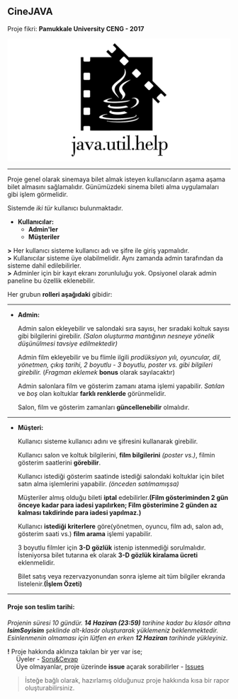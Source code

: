 ## CineJAVA

Proje fikri: **Pamukkale University CENG - 2017**

<p align="center">
  <img src="img/javaUtilHelp.png">
</p>

---

Proje genel olarak sinemaya bilet almak isteyen kullanıcıların aşama aşama bilet almasını sağlamalıdır. Günümüzdeki sinema bileti alma uygulamaları gibi işlem görmelidir.

Sistemde *iki tür* kullanıcı bulunmaktadır.

* **Kullanıcılar:**  
  * **Admin'ler**  
  * **Müşteriler**  

**>** Her kullanıcı sisteme kullanıcı adı ve şifre ile giriş yapmalıdır.  
**>** Kullanıcılar sisteme üye olabilmelidir. Aynı zamanda admin tarafından da sisteme dahil edilebilirler.  
**>** Adminler için bir kayıt ekranı zorunluluğu yok. Opsiyonel olarak admin paneline bu özellik eklenebilir.  

Her grubun **rolleri aşağıdaki** gibidir:

---

* **Admin:**

	Admin salon ekleyebilir ve salondaki sıra sayısı, her sıradaki koltuk sayısı gibi bilgilerini girebilir.
	*(Salon oluşturma mantığının nesneye yönelik düşünülmesi tavsiye edilmektedir)*

	Admin film ekleyebilir ve bu flimle ilgili *prodüksiyon yılı, oyuncular, dil, yönetmen, çıkış tarihi, 2 boyutlu - 3 boyutlu, poster vs. gibi bilgileri girebilir.* (*Fragman eklemek* **bonus** olarak sayılacaktır)

	Admin salonlara film ve gösterim zamanı atama işlemi yapabilir.
	*Satılan* ve *boş* olan koltuklar **farklı renklerde** görünmelidir.

	Salon, film ve gösterim zamanları **güncellenebilir** olmalıdır.

---

* **Müşteri:**

	Kullanıcı sisteme kullanıcı adını ve şifresini kullanarak girebilir.

	Kullanıcı salon ve koltuk bilgilerini, **film bilgilerini** *(poster vs.)*, filmin gösterim saatlerini **görebilir**.

	Kullanıcı istediği gösterim saatinde istediği salondaki koltuklar için bilet satın alma işlemlerini yapabilir. *(önceden satılmamışsa)*

	Müşteriler almış olduğu bileti **iptal** edebilirler.**(Film gösteriminden 2 gün önceye kadar para iadesi yapılırken; Film gösterimine 2 günden az kalması takdirinde para iadesi yapılmaz.)**

	Kullanıcı **istediği kriterlere** göre(yönetmen, oyuncu, film adı, salon adı, gösterim saati vs.) **film arama** işlemi yapabilir.

	3 boyutlu filmler için **3-D gözlük** istenip istenmediği sorulmalıdır. İsteniyorsa bilet tutarına ek olarak **3-D gözlük kiralama ücreti** eklenmelidir.

	Bilet satış veya rezervazyonundan sonra işleme ait tüm bilgiler ekranda listelenir.**(İşlem Özeti)**

---


#### Proje son teslim tarihi:

*Projenin süresi 10 gündür. **14 Haziran (23:59)** tarihine kadar bu klasör altına **IsimSoyisim** şeklinde alt-klasör oluşturarak yüklemeniz beklenmektedir. Esinlenmenin olmaması için lütfen en erken **12 Haziran** tarihinde yükleyiniz.*  

**!** Proje hakkında aklınıza takılan bir yer var ise;  
&nbsp;&nbsp;&nbsp;&nbsp; Üyeler - [Soru&Cevap](https://github.com/orgs/java-util-help/teams/q-a)  
&nbsp;&nbsp;&nbsp;&nbsp; Üye olmayanlar, proje üzerinde **issue** açarak sorabilirler - [Issues](https://github.com/java-util-help/projects/issues)

> İsteğe bağlı olarak, hazırlamış olduğunuz proje hakkında kısa bir rapor oluşturabilirsiniz.
